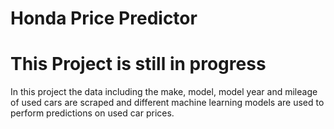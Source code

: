 # Honda Price Predictor

# This Project is still in progress

In this project the data including the make, model, model year and mileage of used cars are scraped and different machine learning models are used to perform predictions on used car prices.





